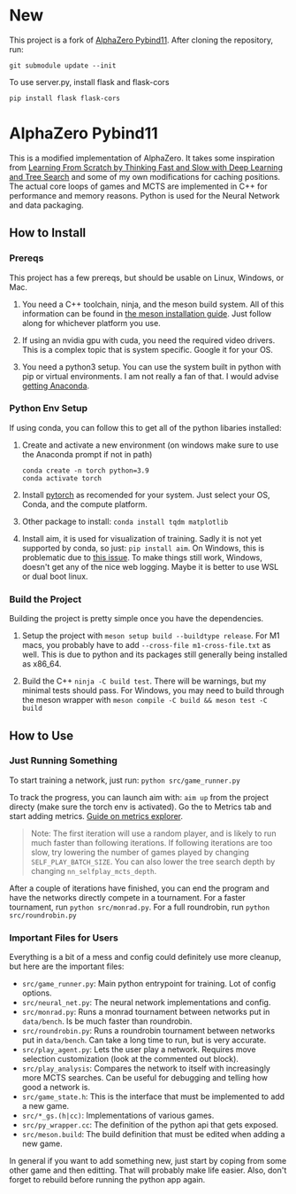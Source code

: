 # New

This project is a fork of [AlphaZero Pybind11](https://github.com/bhansconnect/alphazero-pybind11).
After cloning the repository, run: 

```
git submodule update --init
```

To use server.py, install flask and flask-cors

```
pip install flask flask-cors
```

# AlphaZero Pybind11

This is a modified implementation of AlphaZero. It takes some inspiration from [Learning From Scratch by Thinking Fast and Slow with Deep Learning and Tree Search](https://davidbarber.github.io/blog/2017/11/07/Learning-From-Scratch-by-Thinking-Fast-and-Slow-with-Deep-Learning-and-Tree-Search/) and some of my own modifications for caching positions. The actual core loops of games and MCTS are implemented in C++ for performance and memory reasons. Python is used for the Neural Network and data packaging.

## How to Install

### Prereqs

This project has a few prereqs, but should be usable on Linux, Windows, or Mac.

1. You need a C++ toolchain, ninja, and the meson build system.
All of this information can be found in [the meson installation guide](https://mesonbuild.com/SimpleStart.html).
Just follow along for whichever platform you use.

1. If using an nvidia gpu with cuda, you need the required video drivers.
This is a complex topic that is system specific. Google it for your OS.

1. You need a python3 setup. You can use the system built in python with pip or virtual environments.
I am not really a fan of that. I would advise [getting Anaconda](https://www.anaconda.com/).

### Python Env Setup

If using conda, you can follow this to get all of the python libaries installed:

1. Create and activate a new environment (on windows make sure to use the Anaconda prompt if not in path)
   ```
   conda create -n torch python=3.9
   conda activate torch
   ```

1. Install [pytorch](https://pytorch.org/get-started/locally/) as recomended for your system. Just select your OS, Conda, and the compute platform.

1. Other package to install: `conda install tqdm matplotlib`

1. Install aim, it is used for visualization of training. Sadly it is not yet supported by conda, so just: `pip install aim`. On Windows, this is problematic due to [this issue](https://github.com/aimhubio/aim/issues/2064). To make things still work, Windows, doesn't get any of the nice web logging. Maybe it is better to use WSL or dual boot linux.

### Build the Project

Building the project is pretty simple once you have the dependencies.

1. Setup the project with `meson setup build --buildtype release`. For M1 macs, you probably have to add `--cross-file m1-cross-file.txt` as well. This is due to python and its packages still generally being installed as x86_64.

1. Build the C++ `ninja -C build test`. There will be warnings, but my minimal tests should pass. For Windows, you may need to build through the meson wrapper with `meson compile -C build && meson test -C build`

## How to Use

### Just Running Something

To start training a network, just run: `python src/game_runner.py`

To track the progress, you can launch aim with: `aim up` from the project directy (make sure the torch env is activated).
Go the to Metrics tab and start adding metrics. [Guide on metrics explorer](https://www.youtube.com/watch?v=7LUT9judVTQ).

> Note: The first iteration will use a random player, and is likely to run much faster than following iterations.
If following iterations are too slow, try lowering the number of games played by changing `SELF_PLAY_BATCH_SIZE`.
You can also lower the tree search depth by changing `nn_selfplay_mcts_depth`.

After a couple of iterations have finished, you can end the program and have the networks directly compete in a tournament. For a faster tournament, run `python src/monrad.py`. For a full roundrobin, run `python src/roundrobin.py`

### Important Files for Users

Everything is a bit of a mess and config could definitely use more cleanup, but here are the important files:

 - `src/game_runner.py`: Main python entrypoint for training. Lot of config options.
 - `src/neural_net.py`: The neural network implementations and config.
 - `src/monrad.py`: Runs a monrad tournament between networks put in `data/bench`. Is be much faster than roundrobin.
 - `src/roundrobin.py`: Runs a roundrobin tournament between networks put in `data/bench`. Can take a long time to run, but is very accurate.
 - `src/play_agent.py`: Lets the user play a network. Requires move selection customization (look at the commented out block).
 - `src/play_analysis`: Compares the network to itself with increasingly more MCTS searches. Can be useful for debugging and telling how good a network is.
 - `src/game_state.h`: This is the interface that must be implemented to add a new game.
 - `src/*_gs.(h|cc)`: Implementations of various games.
 - `src/py_wrapper.cc`: The definition of the python api that gets exposed.
 - `src/meson.build`: The build definition that must be edited when adding a new game.

In general if you want to add something new, just start by coping from some other game and then editting. That will probably make life easier. Also, don't forget to rebuild before running the python app again.
